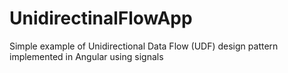 # UnidirectinalFlowApp
Simple example of Unidirectional Data Flow (UDF) design pattern implemented in Angular using signals
